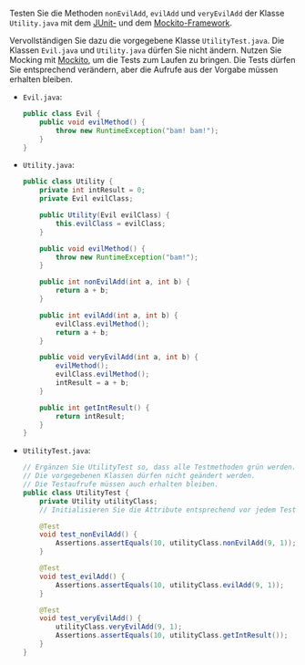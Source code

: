 Testen Sie die Methoden `nonEvilAdd`, `evilAdd` und `veryEvilAdd` der
Klasse `Utility.java` mit dem [JUnit-](https://junit.org/) und dem
[Mockito-Framework](https://github.com/mockito/mockito).

Vervollständigen Sie dazu die vorgegebene Klasse `UtilityTest.java`.
Die Klassen `Evil.java` und `Utility.java` dürfen Sie nicht ändern.
Nutzen Sie Mocking mit [Mockito](https://github.com/mockito/mockito),
um die Tests zum Laufen zu bringen. Die Tests dürfen Sie entsprechend
verändern, aber die Aufrufe aus der Vorgabe müssen erhalten bleiben.

*   `Evil.java`:

    ```java
    public class Evil {
        public void evilMethod() {
            throw new RuntimeException("bam! bam!");
        }
    }
    ```

*   `Utility.java`:

    ```java
    public class Utility {
        private int intResult = 0;
        private Evil evilClass;

        public Utility(Evil evilClass) {
            this.evilClass = evilClass;
        }

        public void evilMethod() {
            throw new RuntimeException("bam!");
        }

        public int nonEvilAdd(int a, int b) {
            return a + b;
        }

        public int evilAdd(int a, int b) {
            evilClass.evilMethod();
            return a + b;
        }

        public void veryEvilAdd(int a, int b) {
            evilMethod();
            evilClass.evilMethod();
            intResult = a + b;
        }

        public int getIntResult() {
            return intResult;
        }
    }
    ```

*   `UtilityTest.java`:

    ```java
    // Ergänzen Sie UtilityTest so, dass alle Testmethoden grün werden.
    // Die vorgegebenen Klassen dürfen nicht geändert werden.
    // Die Testaufrufe müssen auch erhalten bleiben.
    public class UtilityTest {
        private Utility utilityClass;
        // Initialisieren Sie die Attribute entsprechend vor jedem Test.

        @Test
        void test_nonEvilAdd() {
            Assertions.assertEquals(10, utilityClass.nonEvilAdd(9, 1));
        }

        @Test
        void test_evilAdd() {
            Assertions.assertEquals(10, utilityClass.evilAdd(9, 1));
        }

        @Test
        void test_veryEvilAdd() {
            utilityClass.veryEvilAdd(9, 1);
            Assertions.assertEquals(10, utilityClass.getIntResult());
        }
    }
    ```
